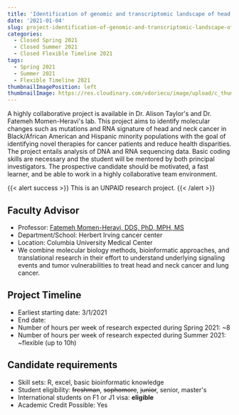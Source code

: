 ```yaml
---
title: 'Identification of genomic and transcriptomic landscape of head and neck cancer'
date: '2021-01-04'
slug: project-identification-of-genomic-and-transcriptomic-landscape-of-head-and-neck-cancer
categories:
  - Closed Spring 2021
  - Closed Summer 2021
  - Closed Flexible Timeline 2021
tags:
  - Spring 2021
  - Summer 2021
  - Flexible Timeline 2021
thumbnailImagePosition: left
thumbnailImage: https://res.cloudinary.com/vdoriecu/image/upload/c_thumb,w_200,g_face/v1579110178/construction_c6dqbd.png
---
```

A highly collaborative project is available in Dr. Alison Taylor's and Dr. Fatemeh Momen-Heravi's lab. This project aims to identify molecular changes such as mutations and RNA signature of head and neck cancer in Black/African American and Hispanic minority populations with the goal of identifying novel therapies for cancer patients and reduce health disparities. The project entails analysis of DNA and RNA sequencing data. Basic coding skills are necessary and the student will be mentored by both principal investigators. The prospective candidate should be motivated, a fast learner, and be able to work in a highly collaborative team environment. 

<!--more-->

{{< alert success >}}
This is an UNPAID research project.
{{< /alert >}}

## Faculty Advisor
+ Professor: [Fatemeh Momen-Heravi, DDS, PhD, MPH, MS](http://www.heravilab.com/)
+ Department/School: Herbert Irving cancer center
+ Location: Columbia University Medical Center 
+ We combine molecular biology methods, bioinformatic approaches, and translational research in their effort to understand underlying signaling events and tumor vulnerabilities to treat head and neck cancer and lung cancer.

## Project Timeline
+ Earliest starting date: 3/1/2021
+ End date: 
+ Number of hours per week of research expected during Spring 2021: ~8
+ Number of hours per week of research expected during Summer 2021: ~flexible (up to 10h)

## Candidate requirements
+ Skill sets: R, excel, basic bioinformatic knowledge
+ Student eligibility: ~~freshman~~, ~~sophomore~~, ~~junior~~, senior, master's
+ International students on F1 or J1 visa: **eligible**
+ Academic Credit Possible: Yes

